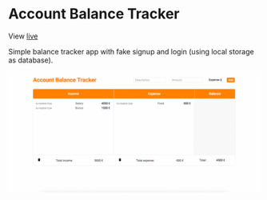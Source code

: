 # Account Balance Tracker

View [live](https://antonijak.github.io/09-Account-Balance-Tracker/)

Simple balance tracker app with fake signup and login (using local storage as database).

![](example1.gif)
